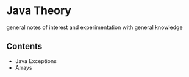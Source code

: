# Java Theory
general notes of interest and experimentation with general knowledge 
## Contents
+ Java Exceptions 
+ Arrays 
